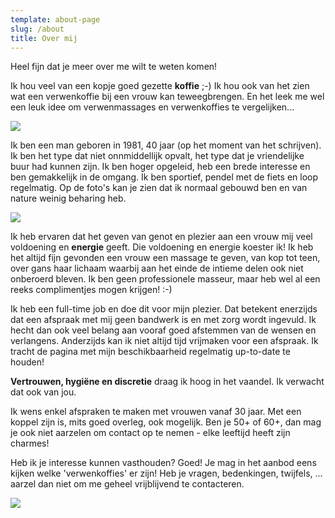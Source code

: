 ```yaml
---
template: about-page
slug: /about
title: Over mij
---
```

Heel fijn dat je meer over me wilt te weten komen!

Ik hou veel van een kopje goed gezette **koffie** ;-) Ik hou ook van het zien wat een verwenkoffie bij een vrouw kan teweegbrengen. En het leek me wel een leuk idee om verwenmassages en verwenkoffies te vergelijken...

![](/assets/pic1.jpg)

Ik ben een man geboren in 1981, 40 jaar (op het moment van het schrijven). Ik ben het type dat niet onnmiddellijk opvalt, het type dat je vriendelijke buur had kunnen zijn. Ik ben hoger opgeleid, heb een brede interesse en ben gemakkelijk in de omgang. Ik ben sportief, pendel met de fiets en loop regelmatig. Op de foto's kan je zien dat ik normaal gebouwd ben en van nature weinig beharing heb.

![](/assets/pic2.jpg)

Ik heb ervaren dat het geven van genot en plezier aan een vrouw mij veel voldoening en **energie** geeft. Die voldoening en energie koester ik! Ik heb het altijd fijn gevonden een vrouw een massage te geven, van kop tot teen, over gans haar lichaam waarbij aan het einde de intieme delen ook niet onberoerd bleven. Ik ben geen professionele masseur, maar heb wel al een reeks complimentjes mogen krijgen! :-)

Ik heb een full-time job en doe dit voor mijn plezier. Dat betekent enerzijds dat een afspraak met mij geen bandwerk is en met zorg wordt ingevuld. Ik hecht dan ook veel belang aan vooraf goed afstemmen van de wensen en verlangens. Anderzijds kan ik niet altijd tijd vrijmaken voor een afspraak. Ik tracht de pagina met mijn beschikbaarheid regelmatig up-to-date te houden!

**Vertrouwen, hygiëne en discretie** draag ik hoog in het vaandel. Ik verwacht dat ook van jou.

Ik wens enkel afspraken te maken met vrouwen vanaf 30 jaar. Met een koppel zijn is, mits goed overleg, ook mogelijk. Ben je 50+ of 60+, dan mag je ook niet aarzelen om contact op te nemen - elke leeftijd heeft zijn charmes!

Heb ik je interesse kunnen vasthouden? Goed! Je mag in het aanbod eens kijken welke 'verwenkoffies' er zijn! Heb je vragen, bedenkingen, twijfels, ... aarzel dan niet om me geheel vrijblijvend te contacteren.

![](/assets/pic3.jpg)
